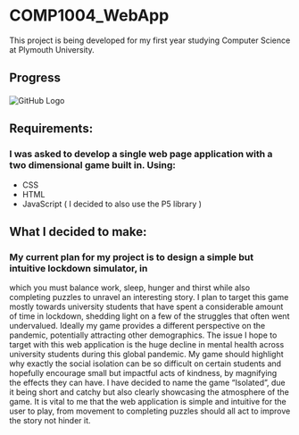 # COMP1004_WebApp
 This project is being developed for my first year studying Computer Science at Plymouth University.

## Progress
####
![GitHub Logo](https://i.gyazo.com/79a139607770794a6b18a1960b4b5c57.png)

## Requirements:
### I was asked to develop a single web page application with a two dimensional game built in. Using:
  * CSS
  * HTML
  * JavaScript ( I decided to also use the P5 library )

## What I decided to make: 
### My current plan for my project is to design a simple but intuitive lockdown simulator, in
which you must balance work, sleep, hunger and thirst while also completing puzzles to
unravel an interesting story.
I plan to target this game mostly towards university students that have spent a considerable
amount of time in lockdown, shedding light on a few of the struggles that often went
undervalued. Ideally my game provides a different perspective on the pandemic, potentially
attracting other demographics. The issue I hope to target with this web application is the
huge decline in mental health across university students during this global pandemic. My
game should highlight why exactly the social isolation can be so difficult on certain students
and hopefully encourage small but impactful acts of kindness, by magnifying the effects they
can have.
I have decided to name the game “Isolated”, due it being short and catchy but also clearly
showcasing the atmosphere of the game. It is vital to me that the web application is simple
and intuitive for the user to play, from movement to completing puzzles should all act to
improve the story not hinder it.

